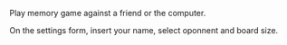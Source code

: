 Play memory game against a friend or the computer.

On the settings form, insert your name, select oponnent and board size.
